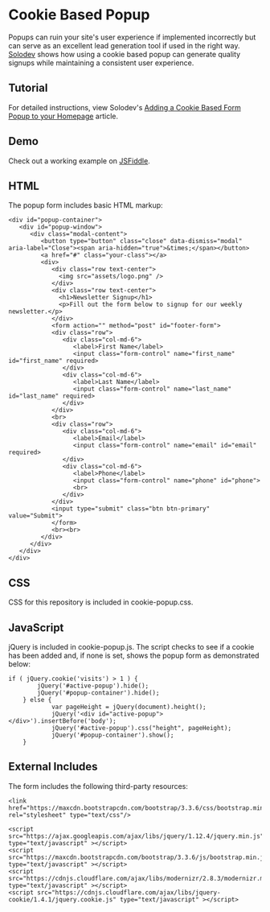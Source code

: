 # Cookie Based Popup

Popups can ruin your site's user experience if implemented incorrectly but can serve as an excellent lead generation tool if used in the right way. [Solodev](https://www.solodev.com/) shows how using a cookie based popup can generate quality signups while maintaining a consistent user experience.

## Tutorial

For detailed instructions, view Solodev's [Adding a Cookie Based Form Popup to your Homepage](https://www.solodev.com/blog/web-design/code-examples/adding-a-form-popup-to-your-homepage.stml) article.

## Demo

Check out a working example on [JSFiddle](https://jsfiddle.net/solodev/dpxttayx/).

## HTML

The popup form includes basic HTML markup:
```
<div id="popup-container">
   <div id="popup-window">
      <div class="modal-content">
         <button type="button" class="close" data-dismiss="modal" aria-label="Close"><span aria-hidden="true">&times;</span></button>  
         <a href="#" class="your-class"></a>
         <div>
            <div class="row text-center">
              <img src="assets/logo.png" />
            </div>
            <div class="row text-center">
              <h1>Newsletter Signup</h1>
              <p>Fill out the form below to signup for our weekly newsletter.</p>
            </div>
            <form action="" method="post" id="footer-form">
            <div class="row">
               <div class="col-md-6">
                  <label>First Name</label>
                  <input class="form-control" name="first_name" id="first_name" required>
               </div>
               <div class="col-md-6">
                  <label>Last Name</label>
                  <input class="form-control" name="last_name" id="last_name" required>
               </div>
            </div>
            <br>
            <div class="row">
               <div class="col-md-6">
                  <label>Email</label>
                  <input class="form-control" name="email" id="email" required>
               </div>
               <div class="col-md-6">
                  <label>Phone</label>
                  <input class="form-control" name="phone" id="phone">
                  <br>
               </div>
            </div>
            <input type="submit" class="btn btn-primary" value="Submit">
            </form>
            <br><br>
         </div>
      </div>
   </div>
</div>
```

## CSS

CSS for this repository is included in cookie-popup.css.

## JavaScript

jQuery is included in cookie-popup.js. The script checks to see if a cookie has been added and, if none is set, shows the popup form as demonstrated below:
```
if ( jQuery.cookie('visits') > 1 ) {
		jQuery('#active-popup').hide();
		jQuery('#popup-container').hide();
	} else {
			var pageHeight = jQuery(document).height();
			jQuery('<div id="active-popup"></div>').insertBefore('body');
			jQuery('#active-popup').css("height", pageHeight);
			jQuery('#popup-container').show();
	}
```

## External Includes

The form includes the following third-party resources:
```
<link href="https://maxcdn.bootstrapcdn.com/bootstrap/3.3.6/css/bootstrap.min.css" rel="stylesheet" type="text/css"/>
	
<script src="https://ajax.googleapis.com/ajax/libs/jquery/1.12.4/jquery.min.js" type="text/javascript" ></script>
<script src="https://maxcdn.bootstrapcdn.com/bootstrap/3.3.6/js/bootstrap.min.js" type="text/javascript" ></script>
<script src="https://cdnjs.cloudflare.com/ajax/libs/modernizr/2.8.3/modernizr.min.js" type="text/javascript" ></script>
<script src="https://cdnjs.cloudflare.com/ajax/libs/jquery-cookie/1.4.1/jquery.cookie.js" type="text/javascript" ></script>
```
